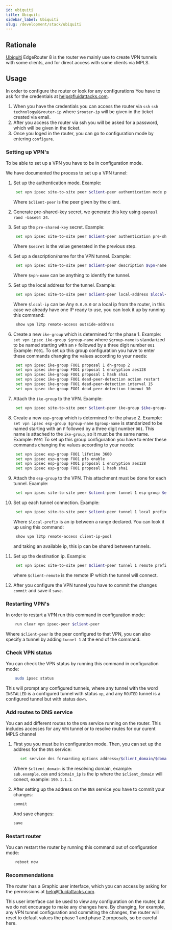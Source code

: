 ```yaml
---
id: ubiquiti
title: Ubiquiti
sidebar_label: Ubiquiti
slug: /development/stack/ubiquiti
---
```


## Rationale

[Ubiquiti][UBIQUITI]
EdgeRouter 8 is the router we mainly use
to create VPN tunnels with some clients, and for
direct access with some clients via MPLS.

## Usage

In order to configure the router or look for any configurations
You have to ask for the credentials at help@fluidattacks.com.

1. When you have the credentials you can access the router via `ssh`
   `ssh technology@$router-ip` where `$router-ip` will be given
   in the ticket created via email.
1. After you access the router via ssh you will be asked for a
   password, which will be given in the ticket.
1. Once you loged in the router, you can go to configuration
   mode by entering `configure`.

### Setting up VPN's

To be able to set up a VPN you have to be in configuration mode.

We have documented the process to set up a
VPN tunnel:

1. Set up the authentication mode. Example:

   ```bash
    set vpn ipsec site-to-site peer $client-peer authentication mode pre-shared-secret
   ```

   Where `$client-peer` is the peer given by the client.
1. Generate pre-shared-key secret, we generate this key using
   `openssl rand -base64 24`.
1. Set up the `pre-shared-key` secret. Example:

   ```bash
    set vpn ipsec site-to-site peer $client-peer authentication pre-shared-secret $secret
   ```

   Where `$secret` is the value generated in the previous step.
1. Set up a description/name for the VPN tunnel. Example:

   ```bash
    set vpn ipsec site-to-site peer $client-peer description $vpn-name
   ```

   Where `$vpn-name` can be anything to identify the tunnel.
1. Set up the local address for the tunnel. Example:

   ```bash
    set vpn ipsec site-to-site peer $client-peer local-address $local-ip
   ```

   Where `$local-ip` can be Any `0.0.0.0` or a local ip from the router,
   in this case we already have one IP ready to use, you can
   look it up by running this command:

   ```bash
    show vpn l2tp remote-access outside-address
   ```

1. Create a new `ike-group` which is determined for the phase 1. Example:
   `set vpn ipsec ike-group $group-name` where `$group-name` is standarized
   to be named starting with an `F` followed by a three digit number `001`
   Example: `F001`.
   To set up this group configuration you have to enter these commands
   changing the values according to your needs:

   ```bash
    set vpn ipsec ike-group FOO1 proposal 1 dh-group 2
    set vpn ipsec ike-group FOO1 proposal 1 encryption aes128
    set vpn ipsec ike-group FOO1 proposal 1 hash sha1
    set vpn ipsec ike-group FOO1 dead-peer-detection action restart
    set vpn ipsec ike-group FOO1 dead-peer-detection interval 15
    set vpn ipsec ike-group FOO1 dead-peer-detection timeout 30
   ```

1. Attach the `ike-group` to the VPN. Example:

   ```bash
    set vpn ipsec site-to-site peer $client-peer ike-group $ike-group-name
   ```

1. Create a new `esp-group` which is determined for the phase 2. Example:
   `set vpn ipsec esp-group $group-name` `$group-name` is standarized
   to be named starting with an `F` followed by a three digit number `001`.
   This name is attached to the `ike-group`, so it must be the same name.
   Example: `F001`
   To set up this group configuration you have to enter these commands
   changing the values according to your needs:

   ```bash
    set vpn ipsec esp-group FOO1 lifetime 3600
    set vpn ipsec esp-group FOO1 pfs enable
    set vpn ipsec esp-group FOO1 proposal 1 encryption aes128
    set vpn ipsec esp-group FOO1 proposal 1 hash sha1
   ```

1. Attach the `esp-group` to the VPN. This attachment must be done for
   each tunnel. Example:

   ```bash
    set vpn ipsec site-to-site peer $client-peer tunnel 1 esp-group $esp-group
   ```

1. Set up each tunnel connection. Example:

   ```bash
    set vpn ipsec site-to-site peer $client-peer tunnel 1 local prefix $local-prefix
   ```

   Where `$local-prefix` is an ip between a range declared. You can look
   it up using this command:

   ```bash
    show vpn l2tp remote-access client-ip-pool
   ```

   and taking an available ip, this ip can be shared between tunnels.
1. Set up the destination ip. Example:

   ```bash
    set vpn ipsec site-to-site peer $client-peer tunnel 1 remote prefix $client-remote
   ```

   where `$client-remote` is the remote IP which the tunnel will connect.
1. After you configure the VPN tunnel you have to commit the changes `commit`
   and save it `save`.

### Restarting VPN's

In order to restart a VPN run this command in configuration mode:

```bash
    run clear vpn ipsec-peer $client-peer
```

Where `$client-peer` is the peer configured to that VPN, you can also specify
a tunnel by adding `tunnel 1` at the end of the command.

### Check VPN status

You can check the VPN status by running this command in configuration mode:

```bash
    sudo ipsec status
```

This will prompt any configured tunnels, where any tunnel
with the word `INSTALLED` is a configured tunnel with status `up`, and any
`ROUTED` tunnel is a configured tunnel but with status `down`.

### Add routes to DNS service

You can add different routes to the `DNS` service running on the router.
This includes accesses for any `VPN` tunnel or to resolve routes for
our curent MPLS channel

1. First you you must be in configuration mode.
   Then, you can set up the address for the `DNS` service:

   ```bash
      set service dns forwarding options address=/$client_domain/$domain_ip
   ```

   Where `$client_domain` is the resolving domain, example: `sub.example.com`
   and `$domain_ip` is the ip where the `$client_domain` will conect,
   example: `190.1.1.1`.

1. After setting up the address on the `DNS` service you have to commit
   your changes:

   ```bash
   commit
   ```

   And save changes:

   ```bash
   save
   ```

### Restart router

You can restart the router by running this command out of configuration mode:

```bash
    reboot now
```

### Recommendations

The router has a Graphic user interface, which you can access by asking
for the permissions at help@fluidattacks.com.

This user interface can be used to view any configuration on the router,
but we do not encourage to make any changes here. By changing, for example,
any VPN tunnel configuration and commiting the changes, the router will reset
to default values the phase 1 and phase 2 proposals, so be careful here.

[UBIQUITI]: https://www.ui.com/
